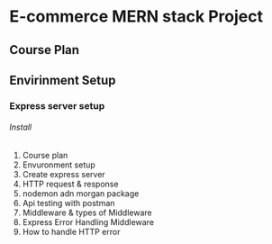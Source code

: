 # E-commerce MERN stack Project

## Course Plan

## Envirinment Setup

### Express server setup

###### Install

##

1. Course plan
2. Envuronment setup
3. Create express server
4. HTTP request & response
5. nodemon adn morgan package
6. Api testing with postman
7. Middleware & types of Middleware
8. Express Error Handling Middleware
9. How to handle HTTP error
